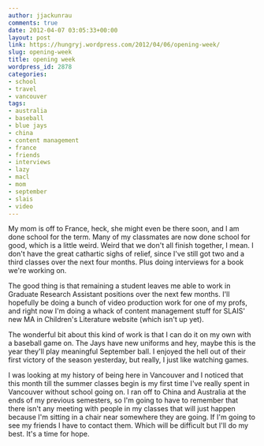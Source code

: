 ```yaml
---
author: jjackunrau
comments: true
date: 2012-04-07 03:05:33+00:00
layout: post
link: https://hungryj.wordpress.com/2012/04/06/opening-week/
slug: opening-week
title: opening week
wordpress_id: 2878
categories:
- school
- travel
- vancouver
tags:
- australia
- baseball
- blue jays
- china
- content management
- france
- friends
- interviews
- lazy
- macl
- mom
- september
- slais
- video
---
```


My mom is off to France, heck, she might even be there soon, and I am done school for the term. Many of my classmates are now done school for good, which is a little weird. Weird that we don't all finish together, I mean. I don't have the great cathartic sighs of relief, since I've still got two and a third classes over the next four months. Plus doing interviews for a book we're working on. 

The good thing is that remaining a student leaves me able to work in Graduate Research Assistant positions over the next few months. I'll hopefully be doing a bunch of video production work for one of my profs, and right now I'm doing a whack of content management stuff for SLAIS' new MA in Children's Literature website (which isn't up yet).

The wonderful bit about this kind of work is that I can do it on my own with a baseball game on. The Jays have new uniforms and hey, maybe this is the year they'll play meaningful September ball. I enjoyed the hell out of their first victory of the season yesterday, but really, I just like watching games.

I was looking at my history of being here in Vancouver and I noticed that this month till the summer classes begin is my first time I've really spent in Vancouver without school going on. I ran off to China and Australia at the ends of my previous semesters, so I'm going to have to remember that there isn't any meeting with people in my classes that will just happen because I'm sitting in a chair near somewhere they are going. If I'm going to see my friends I have to contact them. Which will be difficult but I'll do my best. It's a time for hope.
